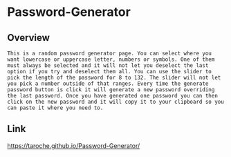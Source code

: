 # Password-Generator

## Overview
    This is a random password generator page. You can select where you want lowercase or uppercase letter, numbers or symbols. One of them must always be selected and it will not let you deselect the last option if you try and deselect them all. You can use the slider to pick the length of the password for 8 to 132. The slider will not let you pick a number outside of that ranges. Every time the generate password button is click it will generate a new password overriding the last password. Once you have generated one password you can then click on the new password and it will copy it to your clipboard so you can paste it where you need to.
## Link
https://taroche.github.io/Password-Generator/